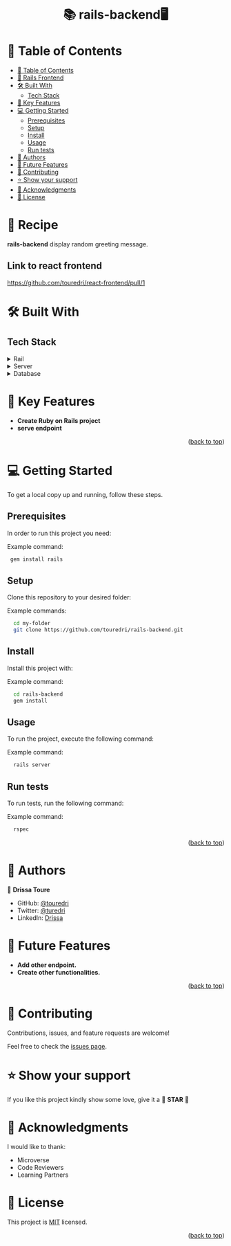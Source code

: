 <a name="readme-top"></a>

<div align="center">
  <h1><b>📚 rails-backend🖥</b></h1>
</div>

<!-- TABLE OF CONTENTS -->

# 📗 Table of Contents

- [📗 Table of Contents](#-table-of-contents)
- [📖 Rails Frontend ](#-about-project-)
- [🛠 Built With ](#-built-with-)
    - [Tech Stack ](#tech-stack-)
- [🎲 Key Features ](#-key-features-)
- [💻 Getting Started ](#-getting-started-)
    - [Prerequisites](#prerequisites)
    - [Setup](#setup)
    - [Install](#install)
    - [Usage](#usage)
    - [Run tests](#run-tests)
- [👥 Authors ](#-authors-)
- [🔭 Future Features ](#-future-features-)
- [🤝 Contributing ](#-contributing-)
- [⭐️ Show your support ](#️-show-your-support-)
- [🙏 Acknowledgments ](#-acknowledgments-)
- [📝 License ](#-license-)

<!-- PROJECT DESCRIPTION -->

# 📖 Recipe <a name="about-project"></a>

**rails-backend** display random greeting message.

## Link to react frontend
https://github.com/touredri/react-frontend/pull/1

# 🛠 Built With <a name="built-with"></a>

## Tech Stack <a name="tech-stack"></a>

<details>
  <summary>Rail</summary>
  <ul>
    <li><a href="https://rubyonrails.org/">Ruby on Rails</a></li>
  </ul>
</details>

<details>
  <summary>Server</summary>
  <ul>
    <li><a href="https://rubyonrails.org/"> Rails server</a></li>
  </ul>
</details>

<details>
<summary>Database</summary>
  <ul>
    <li><a href="https://www.postgresql.org/">PostgreSQL</a></li>
  </ul>
</details>


<!-- Features -->

# 🎲 Key Features <a name="key-features"></a>

- **Create Ruby on Rails project**
- **serve endpoint**

<p align="right">(<a href="#readme-top">back to top</a>)</p>

<!-- GETTING STARTED -->

# 💻 Getting Started <a name="getting-started"></a>


To get a local copy up and running, follow these steps.

## Prerequisites

In order to run this project you need:

Example command:

```sh
 gem install rails
```

## Setup

Clone this repository to your desired folder:

Example commands:

```sh
  cd my-folder
  git clone https://github.com/touredri/rails-backend.git
```

## Install

Install this project with:

Example command:

```sh
  cd rails-backend
  gem install
```

## Usage

To run the project, execute the following command:

Example command:

```sh
  rails server
```

## Run tests

To run tests, run the following command:

Example command:

```sh
  rspec
```

<p align="right">(<a href="#readme-top">back to top</a>)</p>

<!-- AUTHORS -->

# 👥 Authors <a name="authors"></a>

👤 **Drissa Toure**

- GitHub: [@touredri](https://github.com/touredri)
- Twitter: [@turedri](https://twitter.com/touredri)
- LinkedIn: [Drissa](https://linkedin.com/in/touredri)
<!-- FUTURE FEATURES -->

# 🔭 Future Features <a name="future-features"></a>

- **Add other endpoint.**
- **Create other functionalities.**

<p align="right">(<a href="#readme-top">back to top</a>)</p>

<!-- CONTRIBUTING -->

# 🤝 Contributing <a name="contributing"></a>

Contributions, issues, and feature requests are welcome!

Feel free to check the [issues page](https://github.com/touredri/hello-rails-react/issues).

<!-- SUPPORT -->

# ⭐️ Show your support <a name="support"></a>

If you like this project kindly show some love, give it a 🌟 **STAR** 🌟

<!-- ACKNOWLEDGEMENTS -->

# 🙏 Acknowledgments <a name="acknowledgements"></a>

I would like to thank:
- Microverse
- Code Reviewers
- Learning Partners

<!-- LICENSE -->

# 📝 License <a name="license"></a>

This project is [MIT](./LICENSE) licensed.

<p align="right">(<a href="#readme-top">back to top</a>)</p>
